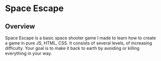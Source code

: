 Space Escape
============

Overview
--------

Space Escape is a basic space shooter game I made to learn how to create a game in pure JS, HTML, CSS.  It consists of several levels, of increasing difficulty.  Your goal is to make it back to earth by avoiding or killing everything in your way.